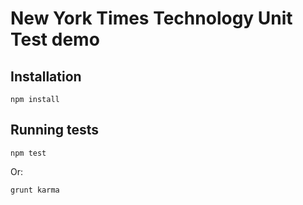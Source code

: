 # New York Times Technology Unit Test demo

## Installation

```
npm install
```

## Running tests

```
npm test
```
Or:
```
grunt karma
```

